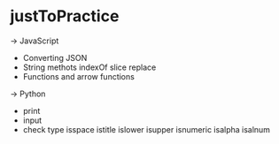 # justToPractice

-> JavaScript
* Converting JSON
* String methots
    indexOf
    slice
    replace
* Functions and arrow functions

-> Python
* print
* input
* check type
    isspace
    istitle
    islower
    isupper
    isnumeric
    isalpha
    isalnum